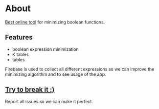 # About

[Best online tool](https://franmaric.github.io/diglog) for minimizing boolean functions. 

## Features
- boolean expression minimization  
- K tables
- tables

Firebase is used to collect all different expressions so we can improve the minimizing algorithm and to see usage of the app.

## [Try to break it :)](https://franmaric.github.io/diglog)
Report all issues so we can make it perfect.
